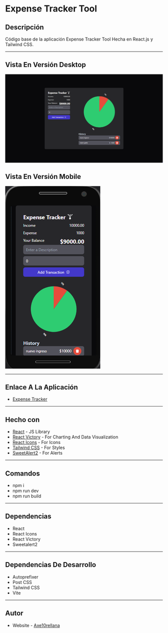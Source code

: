 # Expense Tracker Tool

## Descripción

Código base de la aplicación Expense Tracker Tool Hecha en React.js y Tailwind CSS.

---

## Vista En Versión Desktop

![Vista_En_Versión_Desktop](src/assets/design/desktop-design.jpg)

## Vista En Versión Mobile

![Vista_En_Versión_Mobile](src/assets/design/mobile-design.jpg)

---

## Enlace A La Aplicación

- [Expense Tracker](https://expense-tracker-tool.netlify.app/)

---

## Hecho con

- [React](https://react.dev/) - JS Library
- [React Victory](https://commerce.nearform.com/open-source/victory/) - For Charting And Data Visualization
- [React Icons](https://react-icons.github.io/react-icons/) - For Icons
- [Tailwind CSS](https://tailwindcss.com/) - For Styles
- [SweetAlert2](https://sweetalert2.github.io/) - For Alerts

---

## Comandos

- npm i
- npm run dev
- npm run build

---

## Dependencias

- React
- React Icons
- React Victory
- Sweetalert2

---

## Dependencias De Desarrollo

- Autoprefixer
- Post CSS
- Tailwind CSS
- Vite

---

## Autor

- Website - [Axe10rellana](https://axe10rellana.github.io/portafolio/portafolio/)
